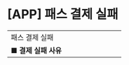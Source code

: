 # [APP] 패스 결제 실패

|  |  |  |  |  |  |  |  |  |
| --- | --- | --- | --- | --- | --- | --- | --- | --- |
| 패스 결제 실패 | | | | | | | | |
| **■ 결제 실패 사유** | | | | | | | | |